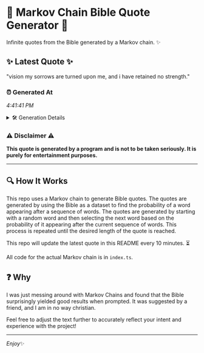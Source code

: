# 📖 Markov Chain Bible Quote Generator 📖

Infinite quotes from the Bible generated by a Markov chain. ✨

## ✨ Latest Quote ✨
"vision my sorrows are turned upon me, and i have retained no strength."

### ⏰ Generated At
*4:41:41 PM*

<details>
    <summary>🛠️ Generation Details</summary>
    <p>
        <strong>🌱 Seed:</strong> vision<br>
        <strong>🔄 Iterations:</strong> 12<br>
        <strong>📜 Context History:</strong><br>[ vision ]: my<br>[ vision, my ]: sorrows<br>[ vision, my, sorrows ]: are<br>[ vision, my, sorrows, are ]: turned<br>[ vision, my, sorrows, are, turned ]: upon<br>[ vision, my, sorrows, are, turned, upon ]: me,<br>[ my, sorrows, are, turned, upon, me, ]: and<br>[ sorrows, are, turned, upon, me,, and ]: i<br>[ are, turned, upon, me,, and, i ]: have<br>[ turned, upon, me,, and, i, have ]: retained<br>[ upon, me,, and, i, have, retained ]: no<br>[ me,, and, i, have, retained, no ]: strength.<br>
    </p>
</details>

### ⚠️ Disclaimer ⚠️
**This quote is generated by a program and is not to be taken seriously. It is purely for entertainment purposes.**

---

## 🔍 How It Works

This repo uses a Markov chain to generate Bible quotes. The quotes are generated by using the Bible as a dataset to find the probability of a word appearing after a sequence of words. The quotes are generated by starting with a random word and then selecting the next word based on the probability of it appearing after the current sequence of words. This process is repeated until the desired length of the quote is reached.

This repo will update the latest quote in this README every 10 minutes. ⏳

All code for the actual Markov chain is in `index.ts`.

## ❓ Why

I was just messing around with Markov Chains and found that the Bible surprisingly yielded good results when prompted. 
It was suggested by a friend, and I am in no way christian.

Feel free to adjust the text further to accurately reflect your intent and experience with the project!

---

*Enjoy*✨
